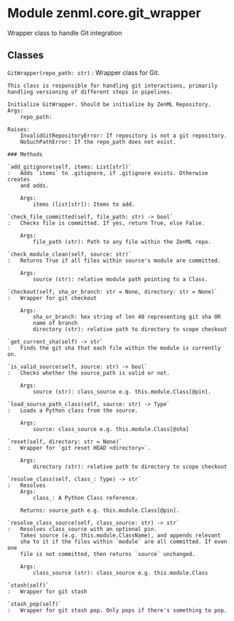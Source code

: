 Module zenml.core.git_wrapper
=============================
Wrapper class to handle Git integration

Classes
-------

`GitWrapper(repo_path: str)`
:   Wrapper class for Git.
    
    This class is responsible for handling git interactions, primarily
    handling versioning of different steps in pipelines.
    
    Initialize GitWrapper. Should be initialize by ZenML Repository.
    Args:
        repo_path:
    
    Raises:
        InvalidGitRepositoryError: If repository is not a git repository.
        NoSuchPathError: If the repo_path does not exist.

    ### Methods

    `add_gitignore(self, items: List[str])`
    :   Adds `items` to .gitignore, if .gitignore exists. Otherwise creates
        and adds.
        
        Args:
            items (list[str]): Items to add.

    `check_file_committed(self, file_path: str) ‑> bool`
    :   Checks file is committed. If yes, return True, else False.
        
        Args:
            file_path (str): Path to any file within the ZenML repo.

    `check_module_clean(self, source: str)`
    :   Returns True if all files within source's module are committed.
        
        Args:
            source (str): relative module path pointing to a Class.

    `checkout(self, sha_or_branch: str = None, directory: str = None)`
    :   Wrapper for git checkout
        
        Args:
            sha_or_branch: hex string of len 40 representing git sha OR
            name of branch
            directory (str): relative path to directory to scope checkout

    `get_current_sha(self) ‑> str`
    :   Finds the git sha that each file within the module is currently on.

    `is_valid_source(self, source: str) ‑> bool`
    :   Checks whether the source_path is valid or not.
        
        Args:
            source (str): class_source e.g. this.module.Class[@pin].

    `load_source_path_class(self, source: str) ‑> Type`
    :   Loads a Python class from the source.
        
        Args:
            source: class_source e.g. this.module.Class[@sha]

    `reset(self, directory: str = None)`
    :   Wrapper for `git reset HEAD <directory>`.
        
        Args:
            directory (str): relative path to directory to scope checkout

    `resolve_class(self, class_: Type) ‑> str`
    :   Resolves
        Args:
            class_: A Python Class reference.
        
        Returns: source_path e.g. this.module.Class[@pin].

    `resolve_class_source(self, class_source: str) ‑> str`
    :   Resolves class_source with an optional pin.
        Takes source (e.g. this.module.ClassName), and appends relevant
        sha to it if the files within `module` are all committed. If even one
        file is not committed, then returns `source` unchanged.
        
        Args:
            class_source (str): class_source e.g. this.module.Class

    `stash(self)`
    :   Wrapper for git stash

    `stash_pop(self)`
    :   Wrapper for git stash pop. Only pops if there's something to pop.